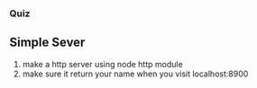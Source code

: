 ### Quiz

## Simple Sever

1. make a http server using node http module
1. make sure it return your name when you visit localhost:8900
